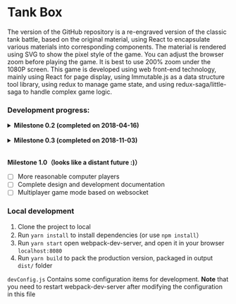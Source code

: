 # Tank Box

The version of the GitHub repository is a re-engraved version of the classic tank battle, based on the original material, using React to encapsulate various materials into corresponding components. The material is rendered using SVG to show the pixel style of the game. You can adjust the browser zoom before playing the game. It is best to use 200% zoom under the 1080P screen. This game is developed using web front-end technology, mainly using React for page display, using Immutable.js as a data structure tool library, using redux to manage game state, and using redux-saga/little-saga to handle complex game logic.

### Development progress:

<details>
  <summary><b>Milestone 0.2 (completed on 2018-04-16)</b></summary>

- [x] The basic framework of the game
- [x] Single player mode
- [x] Exhibition page
- [x] Level editor and custom level management

</details><br>

<details>
  <summary><b>Milestone 0.3 (completed on 2018-11-03)</b></summary>

- [x] Performance optimization
- [x] Complete game sound effects (with some minor flaws)
- [x] Two-player mode (completed)

</details><br>

**Milestone 1.0（looks like a distant future :)）**

- [ ] More reasonable computer players
- [ ] Complete design and development documentation
- [ ] Multiplayer game mode based on websocket

### Local development

1.  Clone the project to local
2.  Run  `yarn install` to install dependencies (or use `npm install`）
3.  Run  `yarn start` open webpack-dev-server, and open it in your browser `localhost:8080`
4.  Run  `yarn build` to pack the production version, packaged in output `dist/` folder

`devConfig.js` Contains some configuration items for development. **Note** that you need to restart webpack-dev-server after modifying the configuration in this file

